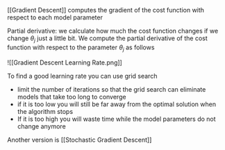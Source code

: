 [[Gradient Descent]] computes the gradient of the cost function with respect to each model parameter 

Partial derivative: we calculate how much the cost function changes if we change $\theta_j$ just a little bit.
We compute the partial derivative of the cost function with respect to the parameter $\theta_j$ as follows


![[Gradient Descent Learning Rate.png]]

To find a good learning rate you can use grid search 
- limit the number of iterations so that the grid search can eliminate models that take too long to converge
- if it is too low you will still be far away from the optimal solution when the algorithm stops
- If it is too high you will waste time while the model parameters do not change anymore

Another version is [[Stochastic Gradient Descent]]
